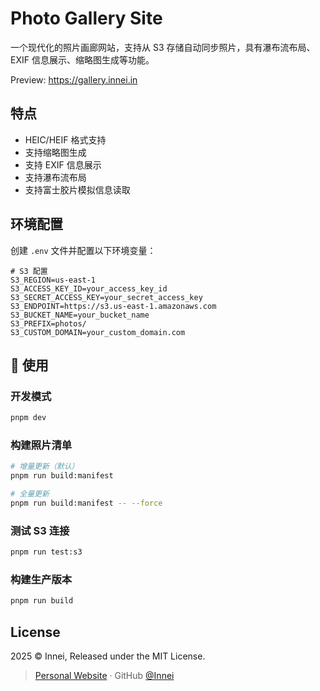 # Photo Gallery Site

一个现代化的照片画廊网站，支持从 S3 存储自动同步照片，具有瀑布流布局、EXIF 信息展示、缩略图生成等功能。

Preview: https://gallery.innei.in

## 特点

- HEIC/HEIF 格式支持
- 支持缩略图生成
- 支持 EXIF 信息展示
- 支持瀑布流布局
- 支持富士胶片模拟信息读取

## 环境配置

创建 `.env` 文件并配置以下环境变量：

```env
# S3 配置
S3_REGION=us-east-1
S3_ACCESS_KEY_ID=your_access_key_id
S3_SECRET_ACCESS_KEY=your_secret_access_key
S3_ENDPOINT=https://s3.us-east-1.amazonaws.com
S3_BUCKET_NAME=your_bucket_name
S3_PREFIX=photos/
S3_CUSTOM_DOMAIN=your_custom_domain.com
```

## 🚀 使用

### 开发模式

```bash
pnpm dev
```

### 构建照片清单

```bash
# 增量更新（默认）
pnpm run build:manifest

# 全量更新
pnpm run build:manifest -- --force
```

### 测试 S3 连接

```bash
pnpm run test:s3
```

### 构建生产版本

```bash
pnpm run build
```

## License

2025 © Innei, Released under the MIT License.

> [Personal Website](https://innei.in/) · GitHub [@Innei](https://github.com/innei/)

